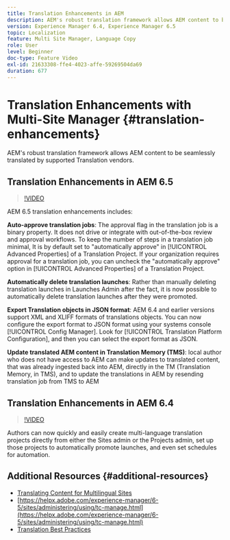 ```yaml
---
title: Translation Enhancements in AEM
description: AEM's robust translation framework allows AEM content to be seamlessly translated by supported Translation vendors. Learn about the latest enhancements.
version: Experience Manager 6.4, Experience Manager 6.5
topic: Localization
feature: Multi Site Manager, Language Copy
role: User
level: Beginner
doc-type: Feature Video
exl-id: 21633308-ffe4-4023-affe-59269504da69
duration: 677
---
```

# Translation Enhancements with Multi-Site Manager {#translation-enhancements}

AEM's robust translation framework allows AEM content to be seamlessly translated by supported Translation vendors.

## Translation Enhancements in AEM 6.5

>[!VIDEO](https://video.tv.adobe.com/v/27405?quality=12&learn=on)

AEM 6.5 translation enhancements includes:

**Auto-approve translation jobs**: The approval flag in the translation job is a binary property. It does not drive or integrate with out-of-the-box review and approval workflows. To keep the number of steps in a translation job minimal,  It is by default set to "automatically approve" in [!UICONTROL Advanced Properties] of a Translation Project. If your organization requires approval for a translation job, you can uncheck the "automatically approve" option in [!UICONTROL Advanced Properties] of a Translation Project.

**Automatically delete translation launches**: Rather than manually deleting translation launches in Launches Admin after the fact, it is now possible to automatically delete translation launches after they were promoted.

**Export Translation objects in JSON format**: AEM 6.4 and earlier versions support XML and XLIFF formats of translations objects. You can now configure the export format to JSON format using your systems console [!UICONTROL Config Manager]. Look for [!UICONTROL Translation Platform Configuration], and then you can select the export format as JSON.

**Update translated AEM content in Translation Memory (TMS)**: local author who does not have access to AEM can make updates to translated content, that was already ingested back into AEM, directly in the TM (Translation Memory, in TMS), and to update the translations in AEM by resending translation job from TMS to AEM

## Translation Enhancements in AEM 6.4

>[!VIDEO](https://video.tv.adobe.com/v/21309?quality=12&learn=on)

Authors can now quickly and easily create multi-language translation projects directly from either the Sites admin or the Projects admin, set up those projects to automatically promote launches, and even set schedules for automation.

## Additional Resources {#additional-resources}

* [Translating Content for Multilingual Sites](https://helpx.adobe.com/experience-manager/6-5/sites/administering/using/translation.html)
* [https://helpx.adobe.com/experience-manager/6-5/sites/administering/using/tc-manage.html](https://helpx.adobe.com/experience-manager/6-5/sites/administering/using/tc-manage.html)
* [Translation Best Practices](https://helpx.adobe.com/experience-manager/6-5/sites/administering/using/tc-bp.html)
